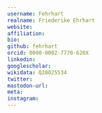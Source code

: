 ```yaml
---
username: Fehrhart
realname: Friederike Ehrhart
website: 
affiliation: 
bio: 
github: fehrhart
orcid: 0000-0002-7770-620X
linkedin: 
googlescholar: 
wikidata: Q28025534
twitter: 
mastodon-url: 
meta:
instagram:
---
```

